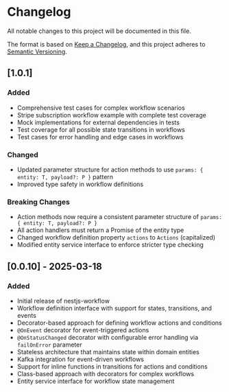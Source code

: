 # Changelog

All notable changes to this project will be documented in this file.

The format is based on [Keep a Changelog](https://keepachangelog.com/en/1.0.0/),
and this project adheres to [Semantic Versioning](https://semver.org/spec/v2.0.0.html).

## [1.0.1]

### Added
- Comprehensive test cases for complex workflow scenarios
- Stripe subscription workflow example with complete test coverage
- Mock implementations for external dependencies in tests
- Test coverage for all possible state transitions in workflows
- Test cases for error handling and edge cases in workflows

### Changed
- Updated parameter structure for action methods to use `params: { entity: T, payload?: P }` pattern
- Improved type safety in workflow definitions

### Breaking Changes
- Action methods now require a consistent parameter structure of `params: { entity: T, payload?: P }`
- All action handlers must return a Promise of the entity type
- Changed workflow definition property `actions` to `Actions` (capitalized)
- Modified entity service interface to enforce stricter type checking

## [0.0.10] - 2025-03-18

### Added
- Initial release of nestjs-workflow
- Workflow definition interface with support for states, transitions, and events
- Decorator-based approach for defining workflow actions and conditions
- `@OnEvent` decorator for event-triggered actions
- `@OnStatusChanged` decorator with configurable error handling via `failOnError` parameter
- Stateless architecture that maintains state within domain entities
- Kafka integration for event-driven workflows
- Support for inline functions in transitions for actions and conditions
- Class-based approach with decorators for complex workflows
- Entity service interface for workflow state management
